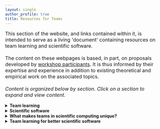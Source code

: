 ```yaml
---
layout: single
author_profile: true
title: Resources for Teams
---
```


<p style="font-size: 16px;">This section of the website, and links contained within it, is intended to serve as a living 'document' containing resources on team learning and scientific software. <br><br>The content on these webpages is based, in part, on proposals developed by <a href = "{{ '/participants' | prepend: site.baseurl }}">workshop participants</a>. It is thus informed by their expertise and experience in addition to existing theoretical and empirical work on the associated topics. <br><br><i>Content is organized below by section. Click on a section to expand and view content.</i></p>

<details>
<summary><strong>Team learning</strong></summary>
<p style="font-size: 16px;">
"<i>The acquisition of knowledge, skills, and performance capabilities of an interdependent set of individuals through interaction and experience [...] a team-level property that captures the collective knowledge pool, potential synergies among team members, and unique contributions</i>" (<a href = "https://doi.org/10.1111/j.1529-1006.2006.00030.x">Kozlowski & Ilgen, 2006</a>)

<br><br>
Here the focus is on the processes and behaviors of team members which reflect learning at the group level. A number of definitions are offered in the literature which emphasize the sharing, integrative, and reflective processes that constitute team learning. Although a single definition is provided above, a set of definitions is collected and available at <a href = "https://docs.google.com/spreadsheets/d/1WiIX490If0z7OzW1-Y9wLezDakIieydHgn1y6EAnQuM/edit?usp=sharing">this link</a>. 
<br><br>
To support team performance and software outcomes, it is important to measure and evaluate how teams engage in learning throughout their collaboration. A number of instruments have been developed to measure team learning. These measures are available at <a href = "https://docs.google.com/spreadsheets/d/1iAShCwYc8gua7uxyCtASpVE__o660ak-Y3AgDTtbg1k/edit?usp=sharing">this link</a>. These measures are based on varying conceptualizations of team learning and thus capture a variety of processes and behaviors. Importantly, the majority of these measures have been developed to assess team learning across different types of teams. In other words, these measures have not been developed with the specific needs or requirements of scientific software teams in mind. Furthermore, temporal aspects of team learning are not well understood and remain understudied (<a href = "https://doi.org/10.3389/fpsyg.2019.01417">Wiese & Burke, 2019</a>). In the <i>Team learning for better scientific software</i> section below, guidance on team learning for this domain and across project stages is offered.
</p>
</details>

<details>
<summary><strong>Scientific software</strong></summary>

<p style="font-size: 16px;">
"<i>Software with a large computational component. Further, scientific software is usually developed by multidisciplinary teams made up of scientists and software developers</i>" (Kanewala & Bieman, 2014)
<br> <br>
"<i>Software that aids in research, testing or design of scientific models that are used to explain and predict the behavior of real objects or systems in a variety of scientific disciplines</i>" (Shakya et al., 2020)
</p>

<i>Why scientific software and why now?</i>

</details>

<details>
<summary><strong>What makes teams in scientific computing unique?</strong></summary>

<p style="font-size: 16px;">
We contend that teams in scientific computing can and should be differentiated from scientific teams and software development teams. 
Unique characteristics of scientific software projects and teams include, but are not limited to, differences in:
<ul style="font-size: 16px;"> <li>Team member education and training</li>
<li>Integration of academic student work</li>
<li>Project goals</li>
<li>Funding landscape</li>
</ul>
</p>

</details>

<details>
<summary><strong>Team learning for better scientific software</strong></summary>

<i>Team learning during team formation</i>

<p style="font-size: 16px;">Drawing from conceptualizations of team development, we suggest that a subset of team learning processes and behaviors are of particular important in the team formation stage.</p>

<i>AI for team learning</i>
<p style="font-size: 16px;"></p>
<i>Team learning in multi-team systems</i>
<p style="font-size: 16px;"></p>
</details>




